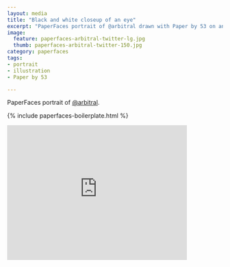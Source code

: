 ```yaml
---
layout: media
title: "Black and white closeup of an eye"
excerpt: "PaperFaces portrait of @arbitral drawn with Paper by 53 on an iPad."
image: 
  feature: paperfaces-arbitral-twitter-lg.jpg
  thumb: paperfaces-arbitral-twitter-150.jpg
category: paperfaces
tags: 
- portrait
- illustration
- Paper by 53

---
```


PaperFaces portrait of [@arbitral](http://twitter.com/arbitral).

{% include paperfaces-boilerplate.html %}

<iframe width="420" height="315" src="http://www.youtube.com/embed/1VpNH3EQUg8" frameborder="0"> </iframe>